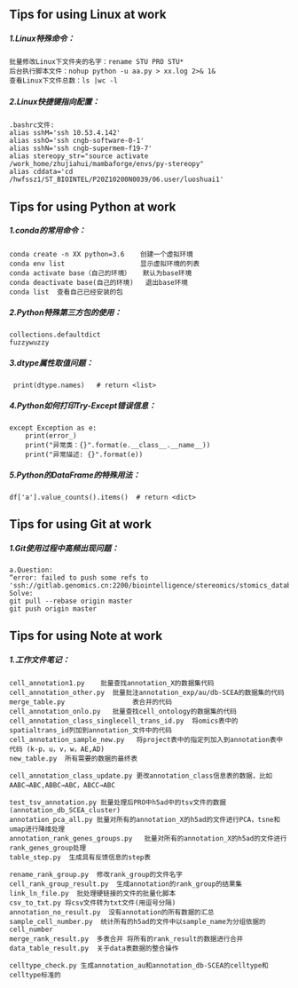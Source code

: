 ## Tips for using Linux at work

##### 1.Linux特殊命令：

```
批量修改Linux下文件夹的名字：rename STU PRO STU*
后台执行脚本文件：nohup python -u aa.py > xx.log 2>& 1&
查看Linux下文件总数：ls |wc -l
```

##### 2.Linux快捷键指向配置：

```
.bashrc文件:
alias sshM='ssh 10.53.4.142'
alias sshO='ssh cngb-software-0-1'
alias sshN='ssh cngb-supermem-f19-7'
alias stereopy_str="source activate /work_home/zhujiahui/mambaforge/envs/py-stereopy"
alias cddata='cd /hwfssz1/ST_BIOINTEL/P20Z10200N0039/06.user/luoshuai1'
```

## Tips for using Python at work

##### 1.conda的常用命令：

```
conda create -n XX python=3.6    创建一个虚拟环境
conda env list                   显示虚拟环境的列表
conda activate base（自己的环境）   默认为base环境
conda deactivate base(自己的环境)   退出base环境
conda list  查看自己已经安装的包
```

##### 2.Python特殊第三方包的使用：

```
collections.defaultdict
fuzzywuzzy
```

##### 3.dtype属性取值问题：

```
 print(dtype.names)   # return <list>
```

##### 4.Python如何打印Try-Except错误信息：

```
except Exception as e:
    print(error_)
    print("异常类：{}".format(e.__class__.__name__))
    print("异常描述: {}".format(e))
```

##### 5.Python的DataFrame的特殊用法：

```
df['a'].value_counts().items()  # return <dict>
```

## Tips for using Git at work

##### 1.Git使用过程中高频出现问题：

```
a.Question:
“error: failed to push some refs to 'ssh://gitlab.genomics.cn:2200/biointelligence/stereomics/stomics_database_script.git”
Solve:
git pull --rebase origin master
git push origin master
```

## Tips for using Note at work

##### 1.工作文件笔记：

```
cell_annotation1.py    批量查找annotation_X的数据集代码
cell_annotation_other.py  批量批注annotation_exp/au/db-SCEA的数据集的代码
merge_table.py                 表合并的代码
cell_annotation_onlo.py   批量查找cell_ontology的数据集的代码
cell_annotation_class_singlecell_trans_id.py  将omics表中的spatialtrans_id列加到annotation_文件中的代码
cell_annotation_sample_new.py   将project表中的指定列加入到annotation表中代码 (k-p，u，v，w，AE,AD)
new_table.py  所有需要的数据的最终表

cell_annotation_class_update.py 更改annotation_class信息表的数据，比如AABC→ABC,ABBC→ABC，ABCC→ABC

test_tsv_annotation.py 批量处理后PRO中h5ad中的tsv文件的数据 (annotation_db_SCEA_cluster)
annotation_pca_all.py 批量对所有的annotation_X的h5ad的文件进行PCA，tsne和umap进行降维处理
annotation_rank_genes_groups.py   批量对所有的annotation_X的h5ad的文件进行rank_genes_group处理
table_step.py  生成具有反馈信息的step表

rename_rank_group.py  修改rank_group的文件名字
cell_rank_group_result.py  生成annotation的rank_group的结果集
link_ln_file.py  批处理硬链接的文件的批量化脚本
csv_to_txt.py 将csv文件转为txt文件(用逗号分隔)
annotation_no_result.py  没有annotation的所有数据的汇总
sample_cell_number.py  统计所有的h5ad的文件中以sample_name为分组依据的cell_number
merge_rank_result.py  多表合并 将所有的rank_result的数据进行合并
data_table_result.py  关于data表数据的整合操作

celltype_check.py 生成annotation_au和annotation_db-SCEA的celltype和celltype标准的
```